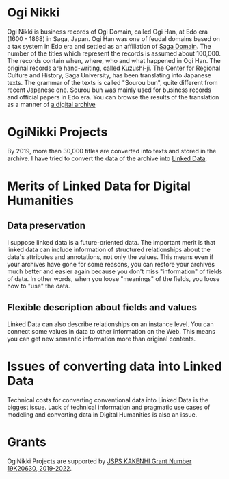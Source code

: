# Ogi Nikki
Ogi Nikki is business records of Ogi Domain, called Ogi Han, at Edo era  (1600 - 1868) in Saga, Japan.
Ogi Han was one of feudal domains based on a tax system in Edo era and settled as an affiliation of [Saga Domain](https://en.wikipedia.org/wiki/Saga_Domain).
The number of the titles which represent the records is assumed about 100,000. The records contain when, where, who and what happened in Ogi Han. 
The original records are hand-writing, called Kuzushi-ji. The Center for Regional Culture and History, Saga University, has been translating into Japanese texts. The grammar of the texts is called "Sourou bun", quite different from recent Japanese one. Sourou bun was mainly used for business records and official papers in Edo era.
You can browse the results of the translation as a manner of [a digital archive](https://www.dl.saga-u.ac.jp/ogiNikki/)

# OgiNikki Projects
By 2019, more than 30,000 titles are converted into texts and stored in the archive.
I have tried to convert the data of the archive into [Linked Data](https://www.w3.org/standards/semanticweb/data).

# Merits of Linked Data for Digital Humanities
## Data preservation
I suppose linked data is a future-oriented data. The important merit is that linked data can include information of structured relationships about the data's attributes and annotations, not only the values. This means even if your archives have gone for some reasons, you can restore your archives much better and easier again because you don't miss "information" of fields of data.
In other words, when you loose "meanings" of the fields, you loose how to "use" the data. 

## Flexible description about fields and values
Linked Data can also describe relationships on an instance level. You can connect some values in data to other information on the Web. This means you can get new semantic information more than original contents.

# Issues of converting data into Linked Data
Technical costs for converting conventional data into Linked Data is the biggest issue.
Lack of technical information and pragmatic use cases of modeling and converting data in Digital Humanities is also an issue.

# Grants
OgiNikki Projects are supported by [JSPS KAKENHI Grant Number 19K20630, 2019-2022](https://kaken.nii.ac.jp/grant/KAKENHI-PROJECT-19K20630/).
